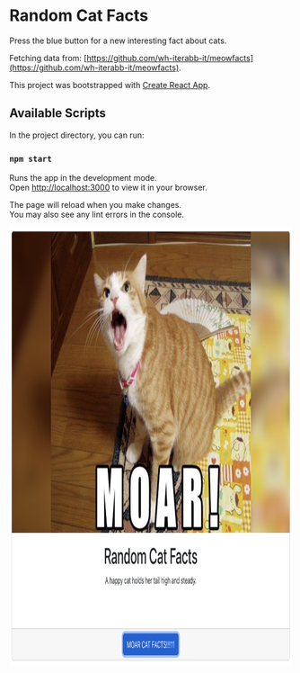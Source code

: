 # Random Cat Facts

Press the blue button for a new interesting fact about cats.

Fetching data from: [https://github.com/wh-iterabb-it/meowfacts](https://github.com/wh-iterabb-it/meowfacts).

This project was bootstrapped with [Create React App](https://github.com/facebook/create-react-app).

## Available Scripts

In the project directory, you can run:

### `npm start`

Runs the app in the development mode.\
Open [http://localhost:3000](http://localhost:3000) to view it in your browser.

The page will reload when you make changes.\
You may also see any lint errors in the console.

<img src="fetch-cat-facts.png" width="1102" height="780">
